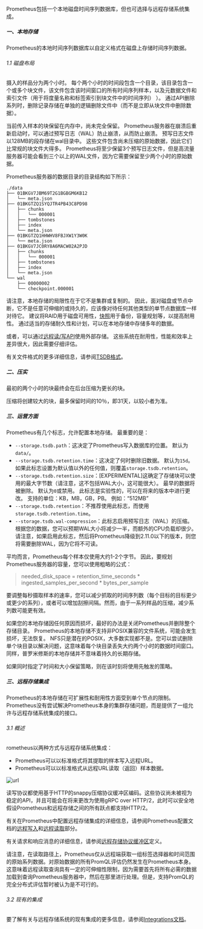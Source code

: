 Prometheus包括一个本地磁盘时间序列数据库，但也可选择与远程存储系统集成。
##### 一、本地存储
Prometheus的本地时间序列数据库以自定义格式在磁盘上存储时间序列数据。
###### 1.1 磁盘布局
摄入的样品分为两个小时。 每个两个小时的时间段包含一个目录，该目录包含一个或多个块文件，该文件包含该时间窗口的所有时间序列样本，以及元数据文件和索引文件（用于将度量名称和标签索引到块文件中的时间序列） ）。 通过API删除系列时，删除记录存储在单独的逻辑删除文件中（而不是立即从块文件中删除数据）。

当前传入样本的块保留在内存中，尚未完全保留。 Prometheus服务器在崩溃后重新启动时，可以通过预写日志（WAL）防止崩溃，从而防止崩溃。 预写日志文件以128MB的段存储在wal目录中。 这些文件包含尚未压缩的原始数据，因此它们比常规的块文件大得多。 Prometheus将至少保留3个预写日志文件，但是高流量服务器可能会看到三个以上的WAL文件，因为它需要保留至少两个小时的原始数据。

Prometheus服务器的数据目录的目录结构如下所示：
```
./data
├── 01BKGV7JBM69T2G1BGBGM6KB12
│   └── meta.json
├── 01BKGTZQ1SYQJTR4PB43C8PD98
│   ├── chunks
│   │   └── 000001
│   ├── tombstones
│   ├── index
│   └── meta.json
├── 01BKGTZQ1HHWHV8FBJXW1Y3W0K
│   └── meta.json
├── 01BKGV7JC0RY8A6MACW02A2PJD
│   ├── chunks
│   │   └── 000001
│   ├── tombstones
│   ├── index
│   └── meta.json
└── wal
    ├── 00000002
    └── checkpoint.000001
```
请注意，本地存储的局限性在于它不是集群或复制的。 因此，面对磁盘或节点中断，它不是任意可伸缩的或持久的，应该像对待任何其他类型的单节点数据库一样对待它。 建议将RAID用于磁盘可用性，[快照](https://prometheus.io/docs/prometheus/latest/querying/api/#snapshot)用于备份，容量规划等，以提高耐用性。 通过适当的存储耐久性和计划，可以在本地存储中存储多年的数据。

或者，可以通过[远程读/写API](https://prometheus.io/docs/operating/integrations/#remote-endpoints-and-storage)使用外部存储。 这些系统在耐用性，性能和效率上差异很大，因此需要仔细评估。

有关文件格式的更多详细信息，请参阅[TSDB格式](https://github.com/prometheus/tsdb/blob/master/docs/format/README.md)。

##### 二、压实
最初的两个小时的块最终会在后台压缩为更长的块。

压缩将创建较大的块，最多保留时间的10％，即31天，以较小者为准。

##### 三、运营方面
Prometheus有几个标志，允许配置本地存储。 最重要的是：

- `--storage.tsdb.path`：这决定了Prometheus写入数据库的位置。 默认为`data/`。
- `--storage.tsdb.retention.time`：这决定了何时删除旧数据。 默认为`15d`。 如果此标志设置为默认值以外的任何值，则覆盖`storage.tsdb.retention`。
- `--storage.tsdb.retention.size`：[EXPERIMENTAL]这确定了存储块可以使用的最大字节数（请注意，这不包括WAL大小，这可能很大）。 最早的数据将被删除。 默认为`0`或禁用。 此标志是实验性的，可以在将来的版本中进行更改。 支持的单位：KB，MB，GB，PB。 例如：“512MB”
- `--storage.tsdb.retention`：不推荐使用此标志，而使用`storage.tsdb.retention.time`。
- `--storage.tsdb.wal-compression`：此标志启用预写日志（WAL）的压缩。 根据您的数据，您可以预期WAL大小将减少一半，而额外的CPU负载却很少。 请注意，如果启用此标志，然后将Prometheus降级到2.11.0以下的版本，则您将需要删除WAL，因为它将不可读。

平均而言，Prometheus每个样本仅使用大约1-2个字节。 因此，要规划Prometheus服务器的容量，您可以使用粗略的公式：
> needed_disk_space = retention_time_seconds * ingested_samples_per_second * bytes_per_sample

要调整每秒摄取样本的速率，您可以减少抓取的时间序列数（每个目标的目标更少或更少的系列），或者可以增加刮擦间隔。然而，由于一系列样品的压缩，减少系列数可能更有效。

如果您的本地存储因任何原因而损坏，最好的办法是关闭Prometheus并删除整个存储目录。 Prometheus的本地存储不支持非POSIX兼容的文件系统，可能会发生损坏，无法恢复。 NFS只是潜在的POSIX，大多数实现都不是。您可以尝试删除单个块目录以解决问题，这意味着每个块目录丢失大约两个小时的数据时间窗口。同样，普罗米修斯的本地存储并不意味着持久的长期存储。

如果同时指定了时间和大小保留策略，则在该时刻将使用先触发的策略。

##### 三、远程存储集成
Prometheus的本地存储在可扩展性和耐用性方面受到单个节点的限制。 Prometheus没有尝试解决Prometheus本身的集群存储问题，而是提供了一组允许与远程存储系统集成的接口。
###### 3.1 概述
rometheus以两种方式与远程存储系统集成：

- Prometheus可以以标准格式将其提取的样本写入远程URL。
- Prometheus可以以标准格式从远程URL读取（返回）样本数据。

![url](https://prometheus.io/docs/prometheus/latest/images/remote_integrations.png)

读写协议都使用基于HTTP的snappy压缩协议缓冲区编码。这些协议尚未被视为稳定的API，并且可能会在将来更改为使用gRPC over HTTP/2，此时可以安全地假设Prometheus和远程存储之间的所有跃点都支持HTTP/2。

有关在Prometheus中配置远程存储集成的详细信息，请参阅Prometheus配置文档的[远程写入](https://prometheus.io/docs/prometheus/latest/configuration/configuration/#remote_write)和[远程读取](https://prometheus.io/docs/prometheus/latest/configuration/configuration/#remote_read)部分。

有关请求和响应消息的详细信息，请参阅[远程存储协议缓冲区](https://github.com/prometheus/prometheus/blob/master/prompb/remote.proto)定义。

请注意，在读取路径上，Prometheus仅从远程端获取一组标签选择器和时间范围的原始系列数据。对原始数据的所有PromQL评估仍然发生在Prometheus本身。这意味着远程读取查询具有一定的可伸缩性限制，因为需要首先将所有必需的数据加载到查询Prometheus服务器中，然后在那里进行处理。但是，支持PromQL的完全分布式评估暂时被认为是不可行的。
###### 3.2 现有的集成
要了解有关与远程存储系统的现有集成的更多信息，请参阅[Integrations文档](https://prometheus.io/docs/operating/integrations/#remote-endpoints-and-storage)。
